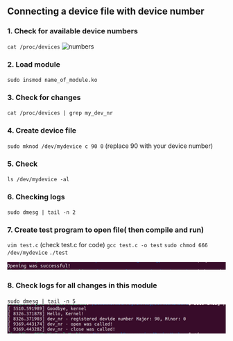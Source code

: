 ## Connecting a device file with device number

### 1. Check for available device numbers
`cat /proc/devices`
![numbers](../Images/deviceNumbers)

### 2. Load module
`sudo insmod name_of_module.ko`

### 3. Check for changes
`cat /proc/devices | grep my_dev_nr`

### 4. Create device file
`sudo mknod /dev/mydevice c 90 0` (replace 90 with your device number)

### 5. Check
`ls /dev/mydevice -al`

### 6. Checking logs
`sudo dmesg | tail -n 2`

### 7. Create test program to open file( then compile and run)
`vim test.c` (check test.c for code)
`gcc test.c -o test`
`sudo chmod 666 /dev/mydevice`
`./test`

![success](../Images/success.png)

### 8. Check logs for all changes in this module
`sudo dmesg | tail -n 5`
![final](../Images/logs2.png)
